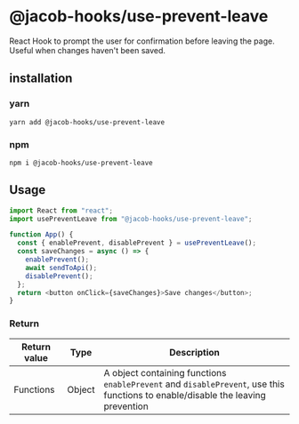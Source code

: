 # @jacob-hooks/use-prevent-leave

React Hook to prompt the user for confirmation before leaving the page. Useful when changes haven't been saved.

## installation

### yarn

`yarn add @jacob-hooks/use-prevent-leave`

### npm

`npm i @jacob-hooks/use-prevent-leave`

## Usage

```js
import React from "react";
import usePreventLeave from "@jacob-hooks/use-prevent-leave";

function App() {
  const { enablePrevent, disablePrevent } = usePreventLeave();
  const saveChanges = async () => {
    enablePrevent();
    await sendToApi();
    disablePrevent();
  };
  return <button onClick={saveChanges}>Save changes</button>;
}
```

### Return

| Return value | Type   | Description                                                                                                                     |
| ------------ | ------ | ------------------------------------------------------------------------------------------------------------------------------- |
| Functions    | Object | A object containing functions `enablePrevent` and `disablePrevent`, use this functions to enable/disable the leaving prevention |
